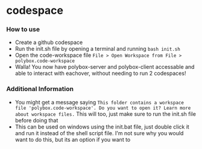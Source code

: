 # codespace
### How to use
- Create a github codespace
- Run the init.sh file by opening a terminal and running ```bash init.sh```
- Open the code-workspace file ```File > Open Workspace from File > polybox.code-workspace```
- Walla! You now have polybox-server and polybox-client accessable and able to interact with eachover, without needing to run 2 codespaces!

### Additional Information
- You might get a message saying ```This folder contains a workspace file 'polybox.code-workspace'. Do you want to open it? Learn more about workspace files.``` This will too, just make sure to run the init.sh file before doing that
- This can be used on windows using the init.bat file, just double click it and run it instead of the shell script file. I'm not sure why you would want to do this, but its an option if you want to
